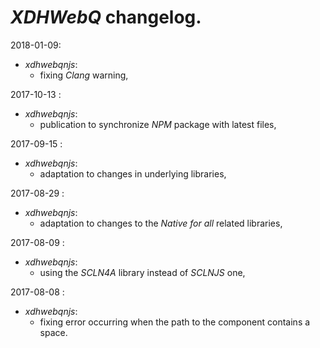 # *XDHWebQ* changelog.

2018-01-09:
- *xdhwebqnjs*:
  - fixing *Clang* warning,

2017-10-13 :
- *xdhwebqnjs*:
  - publication to synchronize *NPM* package with latest files,

2017-09-15 :
- *xdhwebqnjs*:
  - adaptation to changes in underlying libraries,

2017-08-29 :
- *xdhwebqnjs*:
  - adaptation to changes to the *Native for all* related libraries,

2017-08-09 :
- *xdhwebqnjs*:
  - using the *SCLN4A* library instead of *SCLNJS* one,

2017-08-08 :
- *xdhwebqnjs*:
	- fixing error occurring when the path to the component contains a space.